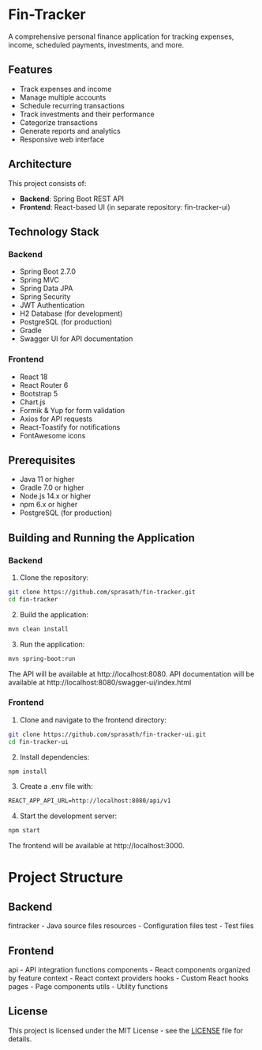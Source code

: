# Fin-Tracker

A comprehensive personal finance application for tracking expenses, income, scheduled payments, investments, and more.

## Features

- Track expenses and income
- Manage multiple accounts
- Schedule recurring transactions
- Track investments and their performance
- Categorize transactions
- Generate reports and analytics
- Responsive web interface

## Architecture

This project consists of:
- **Backend**: Spring Boot REST API
- **Frontend**: React-based UI (in separate repository: fin-tracker-ui)

## Technology Stack

### Backend
- Spring Boot 2.7.0
- Spring MVC
- Spring Data JPA
- Spring Security
- JWT Authentication
- H2 Database (for development)
- PostgreSQL (for production)
- Gradle
- Swagger UI for API documentation

### Frontend
- React 18
- React Router 6
- Bootstrap 5
- Chart.js
- Formik & Yup for form validation
- Axios for API requests
- React-Toastify for notifications
- FontAwesome icons

## Prerequisites

- Java 11 or higher
- Gradle 7.0 or higher
- Node.js 14.x or higher
- npm 6.x or higher
- PostgreSQL (for production)

## Building and Running the Application

### Backend

1. Clone the repository:
```bash
git clone https://github.com/sprasath/fin-tracker.git
cd fin-tracker
```
2. Build the application:
```bash
mvn clean install
```
3. Run the application:
```bash
mvn spring-boot:run
```
The API will be available at http://localhost:8080. API documentation will be available at http://localhost:8080/swagger-ui/index.html

### Frontend

1. Clone and navigate to the frontend directory:
```bash
git clone https://github.com/sprasath/fin-tracker-ui.git
cd fin-tracker-ui
```
2. Install dependencies:
```bash
npm install
```

3. Create a .env file with:
```markdown
REACT_APP_API_URL=http://localhost:8080/api/v1
```

4. Start the development server:
```bash
npm start
```
The frontend will be available at http://localhost:3000.

# Project Structure
## Backend
fintracker - Java source files
resources - Configuration files
test - Test files
## Frontend
api - API integration functions
components - React components organized by feature
context - React context providers
hooks - Custom React hooks
pages - Page components
utils - Utility functions
## License
This project is licensed under the MIT License - see the [LICENSE](LICENSE.md) file for details.
